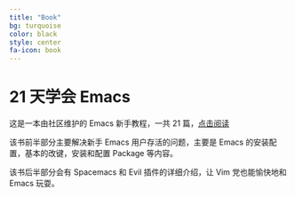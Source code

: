 ```yaml
---
title: "Book"
bg: turquoise
color: black
style: center
fa-icon: book
---
```


# 21 天学会 Emacs

这是一本由社区维护的 Emacs 新手教程，一共 21 篇，[点击阅读](http://book.emacser.cn)

该书前半部分主要解决新手 Emacs 用户存活的问题，主要是 Emacs 的安装配置，基本的改键，安装和配置 Package 等内容。

该书后半部分会有 Spacemacs 和 Evil 插件的详细介绍，让 Vim 党也能愉快地和 Emacs 玩耍。
